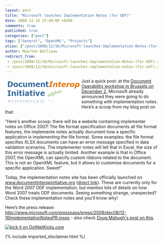 ```yaml
---
layout: post
title: "Microsoft launches Implementation Notes (for ODF)"
date: 2008-12-16 15:49:00 +0100
comments: true
published: true
categories: ["post"]
tags: ["General", "OpenXML", "Projects"]
alias: ["/post/2008/12/16/Microsoft-launches-Implementation-Notes-(for-ODF).aspx", "/post/2008/12/16/microsoft-launches-implementation-notes-(for-odf).aspx"]
author: Maarten Balliauw
redirect_from:
 - /post/2008/12/16/Microsoft-launches-Implementation-Notes-(for-ODF).aspx
 - /post/2008/12/16/microsoft-launches-implementation-notes-(for-odf).aspx
---
```

<p>
<img style="display: inline; margin: 5px; border: 0px" src="/images/WindowsLiveWriter/MicrosoftlaunchesImplementationNotesforO_DE6A/image_3.png" border="0" alt="Document Interop Initiative" title="Document Interop Initiative" width="242" height="79" align="left" /> Just a quick post: at the <a href="/post/2008/12/02/OpenXML-DII-workshop-Brussels-Quick-summary.aspx" target="_blank">Document Operability workshop in Brussels on December 2</a>, Microsoft already announced they were going to do something with implementation notes. Here&rsquo;s a scoop from my blog post on that: 
</p>
<p>
&ldquo;Here&#39;s another scoop: there will be a website containing implementer notes on Office 2007! The file format specification documents all file format features, the implemente notes actually document how a specific application is implementing the file format. Some examples: the file format specifies XLSX documents can have an error message specified in data validation scenarios. The implementer notes will tell that in Excel, the size of this error message is actually limited. Another example is that in Office 2007, the OpenXML can specify custom ribbons related to the document. This is not an OpenXML feature, but it allows to customise documents for a specific application. Sweet!&rdquo; 
</p>
<p>
Today, the implementation notes site has been officially launched on <a href="http://www.documentinteropinitiative.org">www.documentinteropinitiative.org</a> (<a href="http://www.documentinteropinitiative.org/OASISODF1.1/reference.aspx" target="_blank">direct link</a>). These are currently only for the Word 2007 ODF implementation, but mention lots of details on how Word 2007 treats ODF documents. Seeing something strange, unexpected? Check these implementation notes and you&#39;ll know why! 
</p>
<p>
Here&rsquo;s the press release: <a href="http://www.microsoft.com/presspass/press/2008/dec08/12-16ImplementationNotesPR.mspx" title="http://www.microsoft.com/presspass/press/2008/dec08/12-16ImplementationNotesPR.mspx">http://www.microsoft.com/presspass/press/2008/dec08/12-16ImplementationNotesPR.mspx</a> - also check <a href="http://blogs.msdn.com/dmahugh/archive/2008/12/16/odf-implementation-notes-for-office-2007-sp2.aspx" target="_blank">Doug Mahugh&#39;s post on this</a>.
</p>
<p>
<a href="http://www.dotnetkicks.com/kick/?url=/post/2008/12/16/Microsoft-launches-Implementation-Notes-(for-ODF).aspx&amp;title=Microsoft launches Implementation Notes (for ODF)"><img src="http://www.dotnetkicks.com/Services/Images/KickItImageGenerator.ashx?url=/post/2008/12/16/Microsoft-launches-Implementation-Notes-(for-ODF).aspx" border="0" alt="kick it on DotNetKicks.com" width="82" height="18" /> </a>
</p>


{% include imported_disclaimer.html %}

